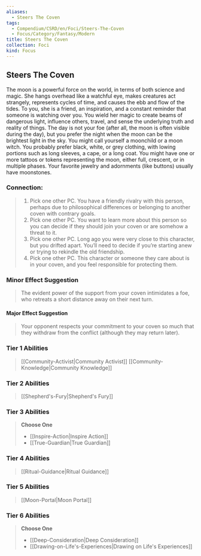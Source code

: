 ```yaml
---
aliases:
  - Steers The Coven
tags:
  - Compendium/CSRD/en/Foci/Steers-The-Coven
  - Focus/Category/Fantasy/Modern
title: Steers The Coven
collection: Foci
kind: Focus
---
```

## Steers The Coven
The moon is a powerful force on the world, in terms of both science and magic. She hangs overhead like a watchful eye, makes creatures act strangely, represents cycles of time, and causes the ebb and flow of the tides. To you, she is a friend, an inspiration, and a constant reminder that someone is watching over you. You wield her magic to create beams of dangerous light, influence others, travel, and sense the underlying truth and reality of things. The day is not your foe (after all, the moon is often visible during the day), but you prefer the night when the moon can be the brightest light in the sky. You might call yourself a moonchild or a moon witch. You probably prefer black, white, or grey clothing, with lowing portions such as long sleeves, a cape, or a long coat. You might have one or more tattoos or tokens representing the moon, either full, crescent, or in multiple phases. Your favorite jewelry and adornments (like buttons) usually have moonstones.


### Connection: 
>1. Pick one other PC. You have a friendly rivalry with this person, perhaps due to philosophical differences or belonging to another coven with contrary goals.
>2. Pick one other PC. You want to learn more about this person so you can decide if they should join your coven or are somehow a threat to it.
>3. Pick one other PC. Long ago you were very close to this character, but you drifted apart. You’ll need to decide if you’re starting anew or trying to rekindle the old friendship.
>4. Pick one other PC. This character or someone they care about is in your coven, and you feel responsible for protecting them.
### Minor Effect Suggestion 
>The evident power of the support from your coven intimidates a foe, who retreats a short distance away on their next turn.
#### Major Effect Suggestion 
>Your opponent respects your commitment to your coven so much that they withdraw from the conflict (although they may return later).

### Tier 1 Abilities  
> [[Community-Activist|Community Activist]]
> [[Community-Knowledge|Community Knowledge]]


### Tier 2 Abilities  
> [[Shepherd's-Fury|Shepherd's Fury]]  

### Tier 3 Abilities  
> **Choose One**  
>- [[Inspire-Action|Inspire Action]]
>- [[True-Guardian|True Guardian]]
### Tier 4 Abilities  
> [[Ritual-Guidance|Ritual Guidance]]  

### Tier 5 Abilities  
> [[Moon-Portal|Moon Portal]]


### Tier 6 Abilities
> **Choose One**  
>- [[Deep-Consideration|Deep Consideration]]  
>- [[Drawing-on-Life's-Experiences|Drawing on Life's Experiences]]